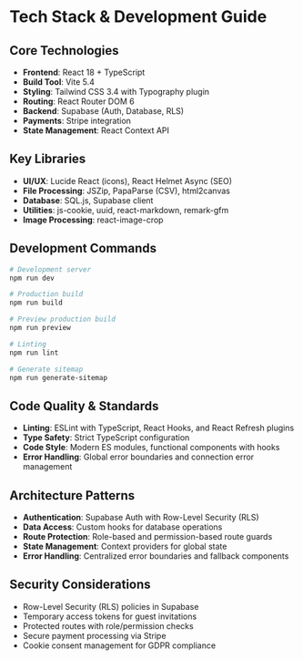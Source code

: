 # Tech Stack & Development Guide

## Core Technologies

- **Frontend**: React 18 + TypeScript
- **Build Tool**: Vite 5.4
- **Styling**: Tailwind CSS 3.4 with Typography plugin
- **Routing**: React Router DOM 6
- **Backend**: Supabase (Auth, Database, RLS)
- **Payments**: Stripe integration
- **State Management**: React Context API

## Key Libraries

- **UI/UX**: Lucide React (icons), React Helmet Async (SEO)
- **File Processing**: JSZip, PapaParse (CSV), html2canvas
- **Database**: SQL.js, Supabase client
- **Utilities**: js-cookie, uuid, react-markdown, remark-gfm
- **Image Processing**: react-image-crop

## Development Commands

```bash
# Development server
npm run dev

# Production build
npm run build

# Preview production build
npm run preview

# Linting
npm run lint

# Generate sitemap
npm run generate-sitemap
```

## Code Quality & Standards

- **Linting**: ESLint with TypeScript, React Hooks, and React Refresh plugins
- **Type Safety**: Strict TypeScript configuration
- **Code Style**: Modern ES modules, functional components with hooks
- **Error Handling**: Global error boundaries and connection error management

## Architecture Patterns

- **Authentication**: Supabase Auth with Row-Level Security (RLS)
- **Data Access**: Custom hooks for database operations
- **Route Protection**: Role-based and permission-based route guards
- **State Management**: Context providers for global state
- **Error Handling**: Centralized error boundaries and fallback components

## Security Considerations

- Row-Level Security (RLS) policies in Supabase
- Temporary access tokens for guest invitations
- Protected routes with role/permission checks
- Secure payment processing via Stripe
- Cookie consent management for GDPR compliance